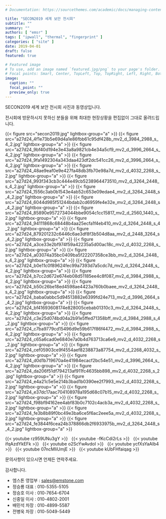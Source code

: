 ```yaml
---
# Documentation: https://sourcethemes.com/academic/docs/managing-content/

title: "SECON2019 세계 보안 전시회"
subtitle: ""
summary: ""
authors: [ "emsr" ]
tags: [ "ipwall", "thermal", "fingerprint" ]
categories: [ "site" ]
date: 2019-04-01
draft: false
featured: true

# Featured image
# To use, add an image named `featured.jpg/png` to your page's folder.
# Focal points: Smart, Center, TopLeft, Top, TopRight, Left, Right, BottomLeft, Bottom, BottomRight.
image:
  caption: ""
  focal_point: ""
  preview_only: true
---
```


SECON2019 세계 보안 전시회 사진과 동영상입니다.

전시회에 방문하시지 못하신 분들을 위해 최대한 현장상황을 편집없이 그대로 올려드립니다.

{{< figure src="secon2019.jpg" lightbox-group="a" >}}
{{< figure src="a27d24_4f1e73b5e69d4a1e86fbb61c95df428b_mv2_d_3984_2988_s_4_2.jpg"
           lightbox-group="a" >}}
{{< figure src="a27d24_9bf40d194e3e43a8a9821cb4e34a5cf9_mv2_d_3996_2664_s_4_2.jpg"
           lightbox-group="a" >}}
{{< figure src="a27d24_9fa1492304a343daa423df2dc541cc26_mv2_d_3996_2664_s_4_2.jpg"
           lightbox-group="a" >}}
{{< figure src="a27d24_48ae9eaf0e9e427fa48db3fb70e98a7d_mv2_d_4032_2268_s_2.jpg"
           lightbox-group="a" >}}
{{< figure src="a27d24_993f343cb3c444e49cb5238964473510_mv2_d_3264_2448_s_4_2.jpg"
           lightbox-group="a" >}}
{{< figure src="a27d24_1556c3ab0b1543e4ab52c653e09edae4_mv2_d_3264_2448_s_4_2.jpg"
           lightbox-group="a" >}}
{{< figure src="a27d24_6044d985f51244bdab2cd6959fe4e32e_mv2_d_3264_2448_s_4_2.jpg"
           lightbox-group="a" >}}
{{< figure src="a27d24_85890e9572734044bbe9054c1cc15817_mv2_d_2560_1440_s_2.jpg"
           lightbox-group="a" >}}
{{< figure src="a27d24_94111868c68448b4aa25ecfa1f4eb410_mv2_d_3264_2448_s_4_2.jpg"
           lightbox-group="a" >}}
{{< figure src="a27d24_879201232c6446c6ae3df8f3b504d8aa_mv2_d_2448_3264_s_4_2.jpg"
           lightbox-group="a" >}}
{{< figure src="a27d24_a3ce33e2bf974f59a42235a5d00ac18c_mv2_d_4032_2268_s_2.jpg"
           lightbox-group="a" >}}
{{< figure src="a27d24_a03074a35bc0409ba5f22207358ce3bb_mv2_d_3264_2448_s_4_2.jpg"
           lightbox-group="a" >}}
{{< figure src="a27d24_b0e11c0f89624fec99a7393d7a5cdc7d_mv2_d_3264_2448_s_4_2.jpg"
           lightbox-group="a" >}}
{{< figure src="a27d24_b7cc2d672e674eb08d51185ee4c8f087_mv2_d_3984_2988_s_4_2.jpg"
           lightbox-group="a" >}}
{{< figure src="a27d24_b50c26be18ed4598ae4423a760b0baee_mv2_d_3264_2448_s_4_2.jpg"
           lightbox-group="a" >}}
{{< figure src="a27d24_baba0abbc5d94513882e6399fd24e713_mv2_d_3996_2664_s_4_2.jpg"
           lightbox-group="a" >}}
{{< figure src="a27d24_bf41693608174e828005cebab01310c3_mv2_d_3264_2448_s_4_2.jpg"
           lightbox-group="a" >}}
{{< figure src="a27d24_c3e25d074bd04a2b91e5ffed71358bff_mv2_d_3984_2988_s_4_2.jpg"
           lightbox-group="a" >}}
{{< figure src="a27d24_c7ba9779cd15496d9e59b617f86f4472_mv2_d_3984_2988_s_4_2.jpg"
           lightbox-group="a" >}}
{{< figure src="a27d24_c65a6cad0e6840e7a0b4d763713ca6e9_mv2_d_4032_2268_s_2.jpg"
           lightbox-group="a" >}}
{{< figure src="a27d24_cef05903ce9f4554aef8238873a87754_mv2_d_2268_4032_s_2.jpg"
           lightbox-group="a" >}}
{{< figure src="a27d24_d0d1b719670a4e41984ecacf2bc54e51_mv2_d_3996_2664_s_4_2.jpg"
           lightbox-group="a" >}}
{{< figure src="a27d24_da206f51df794213af911fc4635bb898_mv2_d_4032_2268_s_2.jpg"
           lightbox-group="a" >}}
{{< figure src="a27d24_e4a21c5e5e214b3bad1b0390ee2f7993_mv2_d_4032_2268_s_2.jpg"
           lightbox-group="a" >}}
{{< figure src="a27d24_e37dc17aac704108978a195d68c07b15_mv2_d_4032_2268_s_2.jpg"
           lightbox-group="a" >}}
{{< figure src="a27d24_f98bf94162ee4abf83b0c7102c4acb3a_mv2_d_4032_2268_s_2.jpg"
           lightbox-group="a" >}}
{{< figure src="a27d24_fe3b8b89f0bc49e3ba6ce5f6ac2eee5a_mv2_d_4032_2268_s_2.jpg"
           lightbox-group="a" >}}
{{< figure src="a27d24_fe3844f6cea24b378866db2f6933975b_mv2_d_3264_2448_s_4_2.jpg"
           lightbox-group="a" >}}

{{< youtube rz959UNu3gY >}}
&nbsp;
{{< youtube -fKcCdi2rLs >}}
&nbsp;
{{< youtube ifqAzdYkEFk >}}
&nbsp;
{{< youtube o2ScYwAvdoI >}}
&nbsp;
{{< youtube ycfXsYaAIb4 >}}
&nbsp;
{{< youtube 07ncMIiUmjE >}}
&nbsp;
{{< youtube kUbFHfaiqag >}}
&nbsp;

문의사항이 있으시면 언제든 연락주세요.

감사합니다.

- 엠스톤 영업부 : sales@emstone.com
- 정승룡 대표 : 010-5355-5105
- 정승호 이사 : 010-7654-6704
- 신중일 이사 : 010-4802-2001
- 배민석 차장 : 010-4899-5587
- 전병욱 차장 : 010-5049-5449
